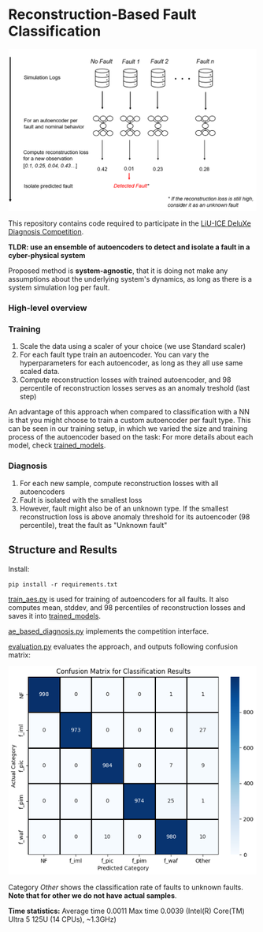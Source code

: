 # Reconstruction-Based Fault Classification

<picture style="align: center; padding-bottom: 3mm;">
  <img alt="" src="./data/fault_isolation_abstract_procedure.PNG">
</picture>

This repository contains code required to participate in the [LiU-ICE DeluXe Diagnosis Competition](https://vehsys.gitlab-pages.liu.se/dx25benchmarks/liuice/liuice_index).

**TLDR: use an ensemble of autoencoders to detect and isolate a fault in a cyber-physical system**

Proposed method is **system-agnostic**, that it is doing not make any assumptions about the underlying system's dynamics, as long as there is a system simulation log per fault.

### High-level overview

### Training
1. Scale the data using a scaler of your choice (we use Standard scaler)
2. For each fault type train an autoencoder. You can vary the hyperparameters for each autoencoder, as long as they all use same scaled data. 
3. Compute reconstruction losses with trained autoencoder, and 98 percentile of reconstruction losses serves as an anomaly treshold (last step)

An advantage of this approach when compared to classification with a NN is that you might choose to train a custom autoencoder per fault type.
This can be seen in our training setup, in which we varied the size and training process of the autoencoder based on the task:
For more details about each model, check [trained_models](trained_models).

### Diagnosis
1. For each new sample, compute reconstruction losses with all autoencoders
2. Fault is isolated with the smallest loss
3. However, fault might also be of an unknown type. If the smallest reconstruction loss is above anomaly threshold for its autoencoder (98 percentile), treat the fault as "Unknown fault"

## Structure and Results

Install:
```commandline
pip install -r requirements.txt
```

[train_aes.py](train_aes.py) is used for training of autoencoders for all faults. It also computes mean, stddev, and 98 percentiles of reconstruction losses and saves it into [trained_models](trained_models).

[ae_based_diagnosis.py](ae_based_diagnosis.py) implements the competition interface.

[evaluation.py](evaluation.py) evaluates the approach, and outputs following confusion matrix:

<picture style="align: center; padding-bottom: 3mm;">
  <img alt="" src="./data/confusion_matrix.PNG">
</picture>

Category *Other* shows the classification rate of faults to unknown faults. **Note that for other we do not have actual samples**.

**Time statistics:** Average time 0.0011 Max time 0.0039 (Intel(R) Core(TM) Ultra 5 125U (14 CPUs), ~1.3GHz)
